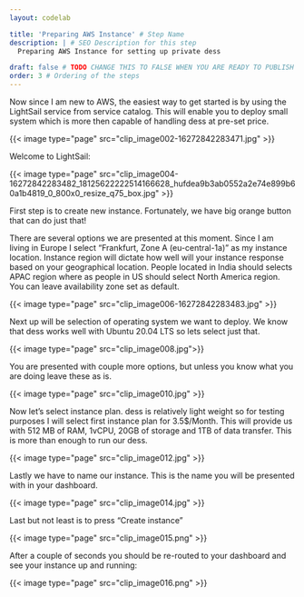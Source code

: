 ```yaml
---
layout: codelab

title: 'Preparing AWS Instance' # Step Name
description: | # SEO Description for this step
  Preparing AWS Instance for setting up private dess

draft: false # TODO CHANGE THIS TO FALSE WHEN YOU ARE READY TO PUBLISH THE PAGE
order: 3 # Ordering of the steps
---
```



Now since I am new to AWS, the easiest way to get started is by using the LightSail service from service catalog. This will enable you to deploy small system which is more then capable of handling dess at pre-set price.

{{< image type="page" src="clip_image002-16272842283471.jpg" >}}

Welcome to LightSail:

{{< image type="page" src="clip_image004-16272842283482_18125622222514166628_hufdea9b3ab0552a2e74e899b60a1b4819_0_800x0_resize_q75_box.jpg" >}}

First step is to create new instance. Fortunately, we have big orange button that can do just that!

There are several options we are presented at this moment. Since I am living in Europe I select “Frankfurt, Zone A (eu-central-1a)” as my instance location. Instance region will dictate how well will your instance response based on your geographical location. People located in India should selects APAC region where as people in US should select North America region. You can leave availability zone set as default.

{{< image type="page" src="clip_image006-16272842283483.jpg" >}}

Next up will be selection of operating system we want to deploy. We know that dess works well with Ubuntu 20.04 LTS so lets select just that.

{{< image type="page" src="clip_image008.jpg">}}

You are presented with couple more options, but unless you know what you are doing leave these as is.

{{< image type="page" src="clip_image010.jpg" >}}

Now let’s select instance plan. dess is relatively light weight so for testing purposes I will select first instance plan for 3.5$/Month. This will provide us with 512 MB of RAM, 1vCPU, 20GB of storage and 1TB of data transfer. This is more than enough to run our dess.

{{< image type="page" src="clip_image012.jpg" >}}

Lastly we have to name our instance. This is the name you will be presented with in your dashboard.

{{< image type="page" src="clip_image014.jpg" >}}

Last but not least is to press “Create instance”

{{< image type="page" src="clip_image015.png" >}}

After a couple of seconds you should be re-routed to your dashboard and see your instance up and running:

{{< image type="page" src="clip_image016.png" >}}